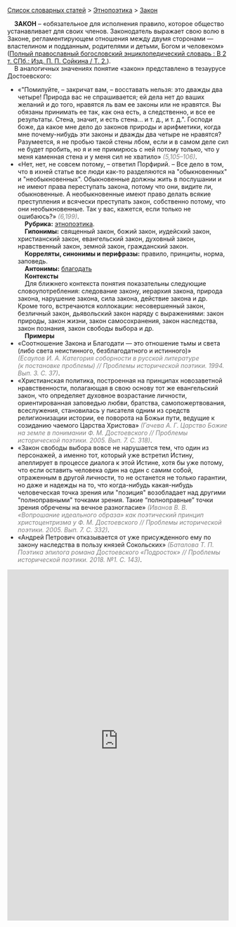 <style>
st { color: Gray;
  font-style: italic;}
</style>

[Список словарных статей](https://thesaurus-dostoevsky.github.io/Thesaurus/) > [Этнопоэтика](ethnopoe.md) > [Закон](закон.md) 

&nbsp;&nbsp;&nbsp;&nbsp;**ЗАКОН** – «обязательное для исполнения правило, которое общество устанавливает для своих членов. Законодатель выражает свою волю в Законе, регламентирующем отношения между двумя сторонами — властелином и подданным, родителями и детьми, Богом и человеком» ([Полный православный богословский энциклопедический словарь : В 2 т. СПб.: Изд. П. П. Сойкина / Т. 2.](https://azbyka.ru/)).  
&nbsp;&nbsp;&nbsp;&nbsp;В аналогичных значениях понятие «закон» представлено в тезаурусе Достоевского:
* «"Помилуйте, – закричат вам, – восставать нельзя: это дважды два четыре! Природа вас не спрашивается; ей дела нет до ваших желаний и до того, нравятся ль вам ее законы или не нравятся. Вы обязаны принимать ее так, как она есть, а следственно, и все ее результаты. Стена, значит, и есть стена... и т. д., и т. д.". Господи боже, да какое мне дело до законов природы и арифметики, когда мне почему-нибудь эти законы и дважды два четыре не нравятся? Разумеется, я не пробью такой стены лбом, если и в самом деле сил не будет пробить, но я и не примирюсь с ней потому только, что у меня каменная стена и у меня сил не хватило» <st>(5,105–106)</st>.
* «Нет, нет, не совсем потому, – ответил Порфирий. – Все дело в том, что в ихней статье все люди как-то разделяются на "обыкновенных" и "необыкновенных". Обыкновенные должны жить в послушании и не имеют права переступать закона, потому что они, видите ли, обыкновенные. А необыкновенные имеют право делать всякие преступления и всячески преступать закон, собственно потому, что они необыкновенные. Так у вас, кажется, если только не ошибаюсь?» <st>(6,199)</st>.  
&nbsp;&nbsp;&nbsp;&nbsp;**Рубрика:** [этнопоэтика](ethnopoe.md).  
&nbsp;&nbsp;&nbsp;&nbsp;**Гипонимы:** священный закон, божий закон, иудейский закон, христианский закон, евангельский закон, духовный закон, нравственный закон, земной закон, гражданский закон.  
&nbsp;&nbsp;&nbsp;&nbsp;**Корреляты, синонимы и перифразы:** правило, принципы, норма, заповедь.  
&nbsp;&nbsp;&nbsp;&nbsp;**Антонимы:** [благодать](благодать.md)  
&nbsp;&nbsp;&nbsp;&nbsp;**Контексты**  
&nbsp;&nbsp;&nbsp;&nbsp;Для ближнего контекста понятия показательны следующие словоупотребления: следование закону, иерархия закона, природа закона, нарушение закона, сила закона, действие закона и др. Кроме того, встречаются коллокации: несовершенный закон, безличный закон, дьявольский закон наряду с выражениями: закон природы, закон жизни, закон самосохранения, закон наследства, закон познания, закон свободы выбора и др.  <br>
&nbsp;&nbsp;&nbsp;&nbsp;**Примеры**  
* «Соотношение Закона и Благодати — это отношение тьмы и света (либо света неистинного, безблагодатного и истинного)» <st>(Есаулов И. А. Категория соборности в русской литературе (к постановке проблемы) // Проблемы исторической поэтики. 1994. Вып. 3. С. 37)</st>.
* «Христианская политика, построенная на принципах новозаветной нравственности, полагающая в свою основу тот же евангельский закон, что определяет духовное возрастание личности, ориентированная заповедью любви, братства, самопожертвования, всеслужения, становилась у писателя одним из средств религионизации истории, ее поворота на Божьи пути, ведущие к созиданию чаемого Царства Христова» <st>(Гачева А. Г. Царство Божие на земле в понимании Ф. М. Достоевского // Проблемы исторической поэтики. 2005. Вып. 7. С. 318)</st>.
* «Закон свободы выбора вовсе не нарушается тем, что один из персонажей, а именно тот, который уже встретил Истину, апеллирует в процессе диалога к этой Истине, хотя бы уже потому, что если оставить человека один на один с самим собой, отраженным в другой личности, то не останется не только гарантии, но даже и надежды на то, что когда-нибудь какая-нибудь человеческая точка зрения или "позиция" возобладает над другими "полноправными" точками зрения. Такие “полноправные” точки зрения обречены на вечное разногласие» <st>(Иванов В. В. «Вопрошание идеального образа» как поэтический принцип христоцентризма у Ф. М. Достоевского // Проблемы исторической поэтики. 2005. Вып. 7. С. 332)</st>.
* «Андрей Петрович отказывается от уже присужденного ему по закону наследства в пользу князей Сокольских» <st>(Баталова Т. П. Поэтика эпилога романа Достоевского «Подросток» // Проблемы исторической поэтики. 2018. №1. С. 143)</st>.

<iframe src="https://thesaurus-dostoevsky.github.io/nk/закон.html" style="border:0px;width:100%;height:800px" allowfullscreen="true" webkitallowfullscreen="true" mozallowfullscreen="true">

